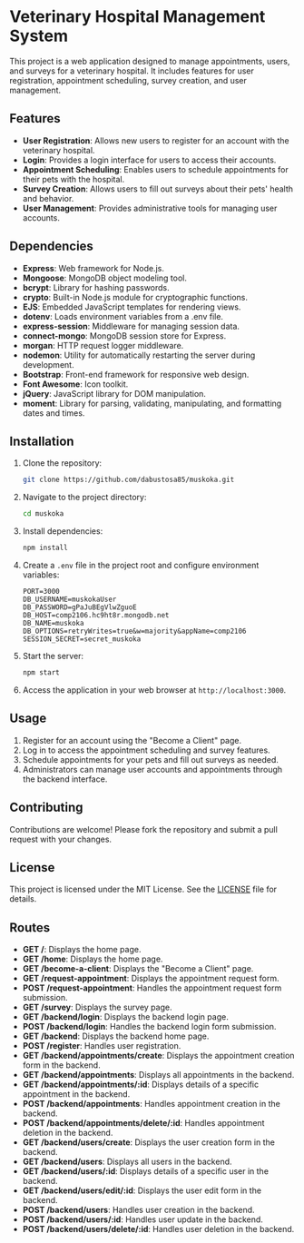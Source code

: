 # Veterinary Hospital Management System

This project is a web application designed to manage appointments, users, and surveys for a veterinary hospital. It includes features for user registration, appointment scheduling, survey creation, and user management.

## Features

- **User Registration**: Allows new users to register for an account with the veterinary hospital.
- **Login**: Provides a login interface for users to access their accounts.
- **Appointment Scheduling**: Enables users to schedule appointments for their pets with the hospital.
- **Survey Creation**: Allows users to fill out surveys about their pets' health and behavior.
- **User Management**: Provides administrative tools for managing user accounts.

## Dependencies

- **Express**: Web framework for Node.js.
- **Mongoose**: MongoDB object modeling tool.
- **bcrypt**: Library for hashing passwords.
- **crypto**: Built-in Node.js module for cryptographic functions.
- **EJS**: Embedded JavaScript templates for rendering views.
- **dotenv**: Loads environment variables from a .env file.
- **express-session**: Middleware for managing session data.
- **connect-mongo**: MongoDB session store for Express.
- **morgan**: HTTP request logger middleware.
- **nodemon**: Utility for automatically restarting the server during development.
- **Bootstrap**: Front-end framework for responsive web design.
- **Font Awesome**: Icon toolkit.
- **jQuery**: JavaScript library for DOM manipulation.
- **moment**: Library for parsing, validating, manipulating, and formatting dates and times.

## Installation

1. Clone the repository:

    ```bash
    git clone https://github.com/dabustosa85/muskoka.git
    ```

2. Navigate to the project directory:

    ```bash
    cd muskoka
    ```

3. Install dependencies:

    ```bash
    npm install
    ```

4. Create a `.env` file in the project root and configure environment variables:

    ```plaintext
    PORT=3000
    DB_USERNAME=muskokaUser
    DB_PASSWORD=gPaJuBEgVlwZguoE
    DB_HOST=comp2106.hc9ht8r.mongodb.net
    DB_NAME=muskoka
    DB_OPTIONS=retryWrites=true&w=majority&appName=comp2106
    SESSION_SECRET=secret_muskoka
    ```

5. Start the server:

    ```bash
    npm start
    ```

6. Access the application in your web browser at `http://localhost:3000`.

## Usage

1. Register for an account using the "Become a Client" page.
2. Log in to access the appointment scheduling and survey features.
3. Schedule appointments for your pets and fill out surveys as needed.
4. Administrators can manage user accounts and appointments through the backend interface.

## Contributing

Contributions are welcome! Please fork the repository and submit a pull request with your changes.

## License

This project is licensed under the MIT License. See the [LICENSE](LICENSE) file for details.

## Routes

- **GET /**: Displays the home page.
- **GET /home**: Displays the home page.
- **GET /become-a-client**: Displays the "Become a Client" page.
- **GET /request-appointment**: Displays the appointment request form.
- **POST /request-appointment**: Handles the appointment request form submission.
- **GET /survey**: Displays the survey page.
- **GET /backend/login**: Displays the backend login page.
- **POST /backend/login**: Handles the backend login form submission.
- **GET /backend**: Displays the backend home page.
- **POST /register**: Handles user registration.
- **GET /backend/appointments/create**: Displays the appointment creation form in the backend.
- **GET /backend/appointments**: Displays all appointments in the backend.
- **GET /backend/appointments/:id**: Displays details of a specific appointment in the backend.
- **POST /backend/appointments**: Handles appointment creation in the backend.
- **POST /backend/appointments/delete/:id**: Handles appointment deletion in the backend.
- **GET /backend/users/create**: Displays the user creation form in the backend.
- **GET /backend/users**: Displays all users in the backend.
- **GET /backend/users/:id**: Displays details of a specific user in the backend.
- **GET /backend/users/edit/:id**: Displays the user edit form in the backend.
- **POST /backend/users**: Handles user creation in the backend.
- **POST /backend/users/:id**: Handles user update in the backend.
- **POST /backend/users/delete/:id**: Handles user deletion in the backend.
